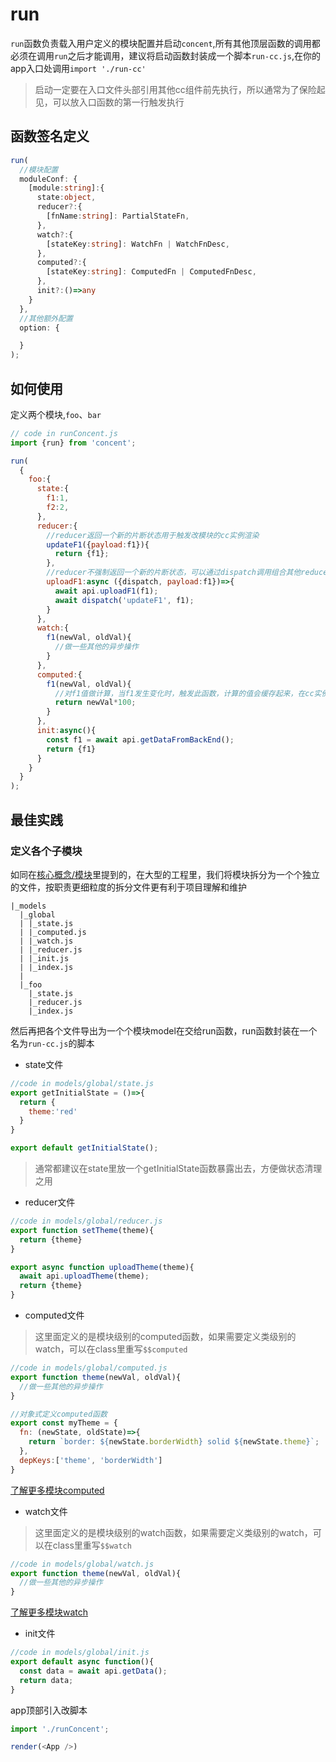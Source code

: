# run

`run`函数负责载入用户定义的模块配置并启动`concent`,所有其他顶层函数的调用都必须在调用`run`之后才能调用，建议将启动函数封装成一个脚本`run-cc.js`,在你的app入口处调用`import './run-cc'`
> 启动一定要在入口文件头部引用其他cc组件前先执行，所以通常为了保险起见，可以放入口函数的第一行触发执行

## 函数签名定义
```ts
run(
  //模块配置
  moduleConf: {
    [module:string]:{
      state:object,
      reducer?:{
        [fnName:string]: PartialStateFn,
      },
      watch?:{
        [stateKey:string]: WatchFn | WatchFnDesc,
      },
      computed?:{
        [stateKey:string]: ComputedFn | ComputedFnDesc,
      },
      init?:()=>any
    }
  },
  //其他额外配置
  option: {

  }
);
```

## 如何使用
定义两个模块,`foo`、`bar`
```javascript
// code in runConcent.js
import {run} from 'concent';

run(
  {
    foo:{
      state:{
        f1:1,
        f2:2,
      },
      reducer:{
        //reducer返回一个新的片断状态用于触发改模块的cc实例渲染
        updateF1({payload:f1}){
          return {f1};
        },
        //reducer不强制返回一个新的片断状态，可以通过dispatch调用组合其他reducer函数来完成具体的业务逻辑
        uploadF1:async ({dispatch, payload:f1})=>{
          await api.uploadF1(f1);
          await dispatch('updateF1', f1);
        }
      },
      watch:{
        f1(newVal, oldVal){
          //做一些其他的异步操作
        }
      },
      computed:{
        f1(newVal, oldVal){
          //对f1值做计算，当f1发生变化时，触发此函数，计算的值会缓存起来，在cc实例里通过this.$$moduleComputed取到
          return newVal*100;
        }
      },
      init:async(){
        const f1 = await api.getDataFromBackEnd();
        return {f1}
      }
    }
  }
);

```

## 最佳实践
### 定义各个子模块
如同在[核心概念/模块](/guide/concept-module)里提到的，在大型的工程里，我们将模块拆分为一个个独立的文件，按职责更细粒度的拆分文件更有利于项目理解和维护
```
|_models
  |_global
  | |_state.js
  | |_computed.js
  | |_watch.js
  | |_reducer.js
  | |_init.js
  | |_index.js
  |
  |_foo
    |_state.js
    |_reducer.js
    |_index.js
```
然后再把各个文件导出为一个个模块model在交给run函数，run函数封装在一个名为`run-cc.js`的脚本
- state文件
```js
//code in models/global/state.js
export getInitialState = ()=>{
  return {
    theme:'red'
  }
}

export default getInitialState();
```
> 通常都建议在state里放一个getInitialState函数暴露出去，方便做状态清理之用

- reducer文件
```js
//code in models/global/reducer.js
export function setTheme(theme){
  return {theme}
}

export async function uploadTheme(theme){
  await api.uploadTheme(theme);
  return {theme}
}
```

- computed文件
>这里面定义的是模块级别的computed函数，如果需要定义类级别的watch，可以在class里重写`$$computed`

```js
//code in models/global/computed.js
export function theme(newVal, oldVal){
  //做一些其他的异步操作
}

//对象式定义computed函数
export const myTheme = {
  fn: (newState, oldState)=>{
    return `border: ${newState.borderWidth} solid ${newState.theme}`;
  },
  depKeys:['theme', 'borderWidth']
}
```
[了解更多模块computed](/guide/concept-module-computed)

- watch文件
>这里面定义的是模块级别的watch函数，如果需要定义类级别的watch，可以在class里重写`$$watch`

```js
//code in models/global/watch.js
export function theme(newVal, oldVal){
  //做一些其他的异步操作
}
```
[了解更多模块watch](/guide/concept-module-watch)

- init文件
```js
//code in models/global/init.js
export default async function(){
  const data = await api.getData();
  return data;
}
```

app顶部引入改脚本
```js
import './runConcent';

render(<App />)
```